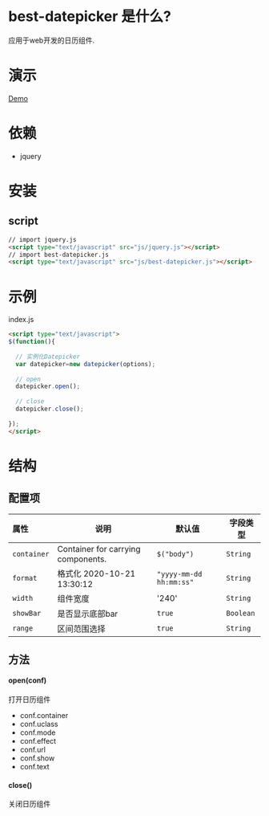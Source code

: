# best-datepicker 是什么?
应用于web开发的日历组件.
# 演示
[Demo](https://chenyangdamon.github.io/best-datepicker/dist/)
# 依赖 
- jquery
# 安装
## script
```html
// import jquery.js
<script type="text/javascript" src="js/jquery.js"></script>
// import best-datepicker.js
<script type="text/javascript" src="js/best-datepicker.js"></script>
```
# 示例
index.js
```html
<script type="text/javascript">
$(function(){
  
  // 实例化Datepicker
  var datepicker=new datepicker(options);
  
  // open
  datepicker.open();
  
  // close
  datepicker.close();
  
});
</script>
```
# 结构
## 配置项
|属性|说明|默认值|字段类型|
|:---|---|---|---|
| `container`|Container for carrying components.|`$("body")`|`String`|
| `format`|格式化 2020-10-21 13:30:12|`"yyyy-mm-dd hh:mm:ss"`|`String`|
| `width`|组件宽度|'240'|`String`|
| `showBar`|是否显示底部bar|`true`|`Boolean`|
| `range`|区间范围选择|`true`|`String`|

## 方法
#### open(conf)
打开日历组件
- conf.container
- conf.uclass
- conf.mode 
- conf.effect
- conf.url
- conf.show
- conf.text

#### close()
关闭日历组件
